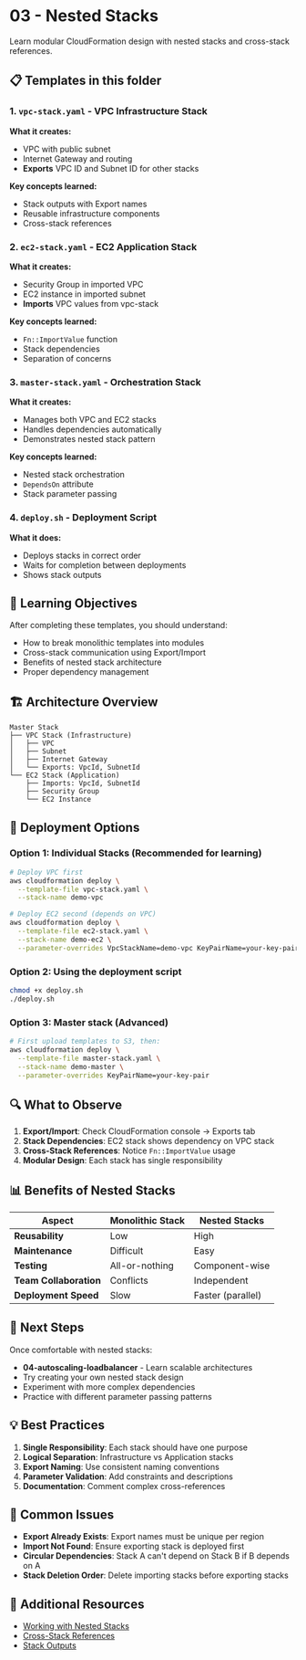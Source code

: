 # 03 - Nested Stacks

Learn modular CloudFormation design with nested stacks and cross-stack references.

## 📋 Templates in this folder

### 1. `vpc-stack.yaml` - VPC Infrastructure Stack
**What it creates:**
- VPC with public subnet
- Internet Gateway and routing
- **Exports** VPC ID and Subnet ID for other stacks

**Key concepts learned:**
- Stack outputs with Export names
- Reusable infrastructure components
- Cross-stack references

### 2. `ec2-stack.yaml` - EC2 Application Stack
**What it creates:**
- Security Group in imported VPC
- EC2 instance in imported subnet
- **Imports** VPC values from vpc-stack

**Key concepts learned:**
- `Fn::ImportValue` function
- Stack dependencies
- Separation of concerns

### 3. `master-stack.yaml` - Orchestration Stack
**What it creates:**
- Manages both VPC and EC2 stacks
- Handles dependencies automatically
- Demonstrates nested stack pattern

**Key concepts learned:**
- Nested stack orchestration
- `DependsOn` attribute
- Stack parameter passing

### 4. `deploy.sh` - Deployment Script
**What it does:**
- Deploys stacks in correct order
- Waits for completion between deployments
- Shows stack outputs

## 🎯 Learning Objectives

After completing these templates, you should understand:
- How to break monolithic templates into modules
- Cross-stack communication using Export/Import
- Benefits of nested stack architecture
- Proper dependency management

## 🏗️ Architecture Overview

```
Master Stack
├── VPC Stack (Infrastructure)
│   ├── VPC
│   ├── Subnet
│   ├── Internet Gateway
│   └── Exports: VpcId, SubnetId
└── EC2 Stack (Application)
    ├── Imports: VpcId, SubnetId
    ├── Security Group
    └── EC2 Instance
```

## 🚀 Deployment Options

### Option 1: Individual Stacks (Recommended for learning)
```bash
# Deploy VPC first
aws cloudformation deploy \
  --template-file vpc-stack.yaml \
  --stack-name demo-vpc

# Deploy EC2 second (depends on VPC)
aws cloudformation deploy \
  --template-file ec2-stack.yaml \
  --stack-name demo-ec2 \
  --parameter-overrides VpcStackName=demo-vpc KeyPairName=your-key-pair
```

### Option 2: Using the deployment script
```bash
chmod +x deploy.sh
./deploy.sh
```

### Option 3: Master stack (Advanced)
```bash
# First upload templates to S3, then:
aws cloudformation deploy \
  --template-file master-stack.yaml \
  --stack-name demo-master \
  --parameter-overrides KeyPairName=your-key-pair
```

## 🔍 What to Observe

1. **Export/Import**: Check CloudFormation console → Exports tab
2. **Stack Dependencies**: EC2 stack shows dependency on VPC stack
3. **Cross-Stack References**: Notice `Fn::ImportValue` usage
4. **Modular Design**: Each stack has single responsibility

## 📊 Benefits of Nested Stacks

| Aspect | Monolithic Stack | Nested Stacks |
|--------|------------------|---------------|
| **Reusability** | Low | High |
| **Maintenance** | Difficult | Easy |
| **Testing** | All-or-nothing | Component-wise |
| **Team Collaboration** | Conflicts | Independent |
| **Deployment Speed** | Slow | Faster (parallel) |

## 🚀 Next Steps

Once comfortable with nested stacks:
- **04-autoscaling-loadbalancer** - Learn scalable architectures
- Try creating your own nested stack design
- Experiment with more complex dependencies
- Practice with different parameter passing patterns

## 💡 Best Practices

1. **Single Responsibility**: Each stack should have one purpose
2. **Logical Separation**: Infrastructure vs Application stacks
3. **Export Naming**: Use consistent naming conventions
4. **Parameter Validation**: Add constraints and descriptions
5. **Documentation**: Comment complex cross-references

## 🔧 Common Issues

- **Export Already Exists**: Export names must be unique per region
- **Import Not Found**: Ensure exporting stack is deployed first
- **Circular Dependencies**: Stack A can't depend on Stack B if B depends on A
- **Stack Deletion Order**: Delete importing stacks before exporting stacks

## 📖 Additional Resources

- [Working with Nested Stacks](https://docs.aws.amazon.com/AWSCloudFormation/latest/UserGuide/using-cfn-nested-stacks.html)
- [Cross-Stack References](https://docs.aws.amazon.com/AWSCloudFormation/latest/UserGuide/walkthrough-crossstackref.html)
- [Stack Outputs](https://docs.aws.amazon.com/AWSCloudFormation/latest/UserGuide/outputs-section-structure.html)